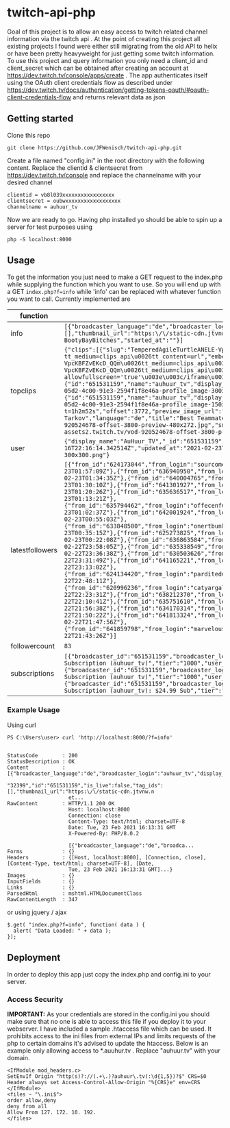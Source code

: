 
# twitch-api-php

Goal of this project is to allow an easy access to twitch related channel information via the twitch api . At the point of creating this project all existing projects I found were either still migrating from the old API to helix or have been pretty heavyweight for just getting some twitch information. To use this project and query information you only need a client_id and client_secret which can be obtained after creating an account at https://dev.twitch.tv/console/apps/create . The app authenticates itself using the OAuth client credentials flow as described under https://dev.twitch.tv/docs/authentication/getting-tokens-oauth/#oauth-client-credentials-flow and returns relevant data as json

## Getting started
Clone this repo

    git clone https://github.com/JFWenisch/twitch-api-php.git

Create a file named "config.ini" in the root directory with the following content. Replace the clientid & clientsecret from  https://dev.twitch.tv/console and replace the channelname with your desired channel

    clientid = vb8l039xxxxxxxxxxxxxxxxx
    clientsecret = oubwxxxxxxxxxxxxxxxxxx
    channelname = auhuur_tv

Now we are ready to go. Having php installed yo should be able to spin up a server for test purposes using

    php -S localhost:8000
    
## Usage
To get the information you just need to make a GET request to the index.php while supplying the function which you want to use. So you will end up with a GET  `index.php?f=info` while 'info' can be replaced with whatever function you want to call. Currently implemented are


| function |example data  |
|--|--|
| info |`[{"broadcaster_language":"de","broadcaster_login":"auhuur_tv","display_name":"AuHuur_TV","game_id":"32399","id":"651531159","is_live":false,"tag_ids":[],"thumbnail_url":"https:\/\/static-cdn.jtvnw.net\/jtv_user_pictures\/cf834be8-05d2-4c00-91e3-2594f1f8e46a-profile_image-300x300.png","title":"Team Kohlscheid vs BootyBayBitches","started_at":""}]`  |
| topclips | `{"clips":[{"slug":"TemperedAgileTurtleANELE-VpcKBFZvEKcD_QQm","tracking_id":"1058659358","url":"https://clips.twitch.tv/TemperedAgileTurtleANELE-VpcKBFZvEKcD_QQm?tt_medium=clips_api\u0026tt_content=url","embed_url":"https://clips.twitch.tv/embed?clip=TemperedAgileTurtleANELE-VpcKBFZvEKcD_QQm\u0026tt_medium=clips_api\u0026tt_content=embed","embed_html":"\u003ciframe src='https://clips.twitch.tv/embed?clip=TemperedAgileTurtleANELE-VpcKBFZvEKcD_QQm\u0026tt_medium=clips_api\u0026tt_content=embed' width='640' height='360' frameborder='0' scrolling='no' allowfullscreen='true'\u003e\u003c/iframe\u003e","broadcaster":{"id":"651531159","name":"auhuur_tv","display_name":"AuHuur_TV","channel_url":"https://www.twitch.tv/auhuur_tv","logo":"https://static-cdn.jtvnw.net/jtv_user_pictures/cf834be8-05d2-4c00-91e3-2594f1f8e46a-profile_image-300x300.png"},"curator":{"id":"651531159","name":"auhuur_tv","display_name":"AuHuur_TV","channel_url":"https://www.twitch.tv/auhuur_tv","logo":"https://static-cdn.jtvnw.net/jtv_user_pictures/cf834be8-05d2-4c00-91e3-2594f1f8e46a-profile_image-150x150.png"},"vod":{"id":"920524678","url":"https://www.twitch.tv/videos/920524678?t=1h2m52s","offset":3772,"preview_image_url":"https://clips-media-assets2.twitch.tv/vod-920524678-offset-3800-preview.jpg"},"broadcast_id":"41159409724","game":"Escape From Tarkov","language":"de","title":"Best Teammate EU","views":34,"duration":30,"created_at":"2021-02-19T23:49:00Z","thumbnails":{"medium":"https://clips-media-assets2.twitch.tv/vod-920524678-offset-3800-preview-480x272.jpg","small":"https://clips-media-assets2.twitch.tv/vod-920524678-offset-3800-preview-260x147.jpg","tiny":"https://clips-media-assets2.twitch.tv/vod-920524678-offset-3800-preview-86x45.jpg"}}],"_cursor":""}` |
| user | `{"display_name":"AuHuur_TV","_id":"651531159","name":"auhuur_tv","type":"user","bio":"Streamer aus der Kaiserstadt Aachen","created_at":"2021-02-16T22:16:14.342514Z","updated_at":"2021-02-23T00:46:52.110539Z","logo":"https:\/\/static-cdn.jtvnw.net\/jtv_user_pictures\/cf834be8-05d2-4c00-91e3-2594f1f8e46a-profile_image-300x300.png"}` |
| latestfollowers | `[{"from_id":"624173044","from_login":"sourcomessuc","from_name":"sourcomessuc","to_id":"651531159","to_login":"auhuur_tv","to_name":"AuHuur_TV","followed_at":"2021-02-23T01:57:09Z"},{"from_id":"636940950","from_login":"portlyborkin","from_name":"portlyborkin","to_id":"651531159","to_login":"auhuur_tv","to_name":"AuHuur_TV","followed_at":"2021-02-23T01:34:35Z"},{"from_id":"640004765","from_login":"bumpybuiv","from_name":"bumpybuiv","to_id":"651531159","to_login":"auhuur_tv","to_name":"AuHuur_TV","followed_at":"2021-02-23T01:30:10Z"},{"from_id":"641301927","from_login":"fusestsion","from_name":"fusestsion","to_id":"651531159","to_login":"auhuur_tv","to_name":"AuHuur_TV","followed_at":"2021-02-23T01:20:26Z"},{"from_id":"635636517","from_login":"meatimica","from_name":"meatimica","to_id":"651531159","to_login":"auhuur_tv","to_name":"AuHuur_TV","followed_at":"2021-02-23T01:13:21Z"},{"from_id":"635794462","from_login":"offecenfutureceo","from_name":"offecenfutureceo","to_id":"651531159","to_login":"auhuur_tv","to_name":"AuHuur_TV","followed_at":"2021-02-23T01:02:37Z"},{"from_id":"642001924","from_login":"offeetytonts","from_name":"offeetytonts","to_id":"651531159","to_login":"auhuur_tv","to_name":"AuHuur_TV","followed_at":"2021-02-23T00:55:03Z"},{"from_id":"633848500","from_login":"onertbunkster","from_name":"onertbunkster","to_id":"651531159","to_login":"auhuur_tv","to_name":"AuHuur_TV","followed_at":"2021-02-23T00:35:15Z"},{"from_id":"625273825","from_login":"isonardshadi","from_name":"isonardshadi","to_id":"651531159","to_login":"auhuur_tv","to_name":"AuHuur_TV","followed_at":"2021-02-23T00:22:08Z"},{"from_id":"636863584","from_login":"spireessidu","from_name":"spireessidu","to_id":"651531159","to_login":"auhuur_tv","to_name":"AuHuur_TV","followed_at":"2021-02-22T23:58:05Z"},{"from_id":"635338549","from_login":"bragasocati","from_name":"bragasocati","to_id":"651531159","to_login":"auhuur_tv","to_name":"AuHuur_TV","followed_at":"2021-02-22T23:36:38Z"},{"from_id":"630503626","from_login":"whoutiveme","from_name":"whoutiveme","to_id":"651531159","to_login":"auhuur_tv","to_name":"AuHuur_TV","followed_at":"2021-02-22T23:31:49Z"},{"from_id":"641165221","from_login":"fiftelogo","from_name":"fiftelogo","to_id":"651531159","to_login":"auhuur_tv","to_name":"AuHuur_TV","followed_at":"2021-02-22T23:13:02Z"},{"from_id":"624134420","from_login":"parditeduserem","from_name":"parditeduserem","to_id":"651531159","to_login":"auhuur_tv","to_name":"AuHuur_TV","followed_at":"2021-02-22T22:48:11Z"},{"from_id":"620996236","from_login":"catyargalsoven","from_name":"catyargalsoven","to_id":"651531159","to_login":"auhuur_tv","to_name":"AuHuur_TV","followed_at":"2021-02-22T22:23:31Z"},{"from_id":"638212370","from_login":"rogyphilee","from_name":"rogyphilee","to_id":"651531159","to_login":"auhuur_tv","to_name":"AuHuur_TV","followed_at":"2021-02-22T22:10:41Z"},{"from_id":"635751610","from_login":"doerspeedo","from_name":"doerspeedo","to_id":"651531159","to_login":"auhuur_tv","to_name":"AuHuur_TV","followed_at":"2021-02-22T21:56:38Z"},{"from_id":"634170314","from_login":"radiantdita","from_name":"radiantdita","to_id":"651531159","to_login":"auhuur_tv","to_name":"AuHuur_TV","followed_at":"2021-02-22T21:50:22Z"},{"from_id":"641813324","from_login":"orarmorpheus","from_name":"orarmorpheus","to_id":"651531159","to_login":"auhuur_tv","to_name":"AuHuur_TV","followed_at":"2021-02-22T21:47:56Z"},{"from_id":"641859798","from_login":"marvelouswoularti","from_name":"marvelouswoularti","to_id":"651531159","to_login":"auhuur_tv","to_name":"AuHuur_TV","followed_at":"2021-02-22T21:43:26Z"}]` |
| followercount | `83` |
| subscriptions | `[{"broadcaster_id":"651531159","broadcaster_login":"auhuur_tv","broadcaster_name":"AuHuur_TV","gifter_id":"","gifter_login":"","gifter_name":"","is_gift":false,"plan_name":"Channel Subscription (auhuur_tv)","tier":"1000","user_id":"165205675","user_name":"afrxtv","user_login":"afrxtv"},{"broadcaster_id":"651531159","broadcaster_login":"auhuur_tv","broadcaster_name":"AuHuur_TV","gifter_id":"","gifter_login":"","gifter_name":"","is_gift":false,"plan_name":"Channel Subscription (auhuur_tv)","tier":"1000","user_id":"500973567","user_name":"Olliwood91","user_login":"olliwood91"},{"broadcaster_id":"651531159","broadcaster_login":"auhuur_tv","broadcaster_name":"AuHuur_TV","gifter_id":"","gifter_login":"","gifter_name":"","is_gift":false,"plan_name":"Channel Subscription (auhuur_tv): $24.99 Sub","tier":"3000","user_id":"651531159","user_name":"AuHuur_TV","user_login":"auhuur_tv"}]` |





### Example Usage

Using curl

    PS C:\Users\user> curl 'http://localhost:8000/?f=info'
    
    
    StatusCode        : 200
    StatusDescription : OK
    Content           : [{"broadcaster_language":"de","broadcaster_login":"auhuur_tv","display_name":"AuHuur_TV","game_id":
                        "32399","id":"651531159","is_live":false,"tag_ids":[],"thumbnail_url":"https:\/\/static-cdn.jtvnw.n
                        et...
    RawContent        : HTTP/1.1 200 OK
                        Host: localhost:8000
                        Connection: close
                        Content-Type: text/html; charset=UTF-8
                        Date: Tue, 23 Feb 2021 16:13:31 GMT
                        X-Powered-By: PHP/8.0.2
    
                        [{"broadcaster_language":"de","broadca...
    Forms             : {}
    Headers           : {[Host, localhost:8000], [Connection, close], [Content-Type, text/html; charset=UTF-8], [Date,
                        Tue, 23 Feb 2021 16:13:31 GMT]...}
    Images            : {}
    InputFields       : {}
    Links             : {}
    ParsedHtml        : mshtml.HTMLDocumentClass
    RawContentLength  : 347

or using jquery / ajax

    $.get( "index.php?f=info", function( data ) {
      alert( "Data Loaded: " + data );
    });



## Deployment

In order to deploy this app just copy the index.php and config.ini to your server.


### Access Security
**IMPORTANT:** As your credentials are stored in the config.ini you should make sure that no one is able to access this file if you deploy it to your webserver. I have included a sample .htaccess file which can be used. It prohibits access to the ini files from external IPs and limits requests of the php to certain domains it's advised to update the htaccess. Below is an example only allowing access to *.auuhur.tv . Replace "auhuur.tv" with your domain.

```
<IfModule mod_headers.c>
SetEnvIf Origin "http(s)?://(.+\.)?auhuur\.tv(:\d{1,5})?$" CRS=$0
Header always set Access-Control-Allow-Origin "%{CRS}e" env=CRS
</IfModule>
<files ~ "\.ini$">
order allow,deny
deny from all
Allow From 127. 172. 10. 192.
</files>
```

